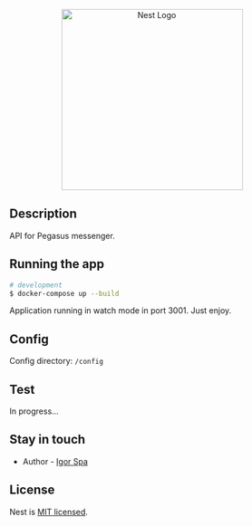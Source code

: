 <p align="center">
  <a href="http://nestjs.com/" target="blank"><img src="https://nestjs.com/img/logo_text.svg" width="320" alt="Nest Logo" /></a>
</p>

[travis-image]: https://api.travis-ci.org/nestjs/nest.svg?branch=master
[travis-url]: https://travis-ci.org/nestjs/nest
[linux-image]: https://img.shields.io/travis/nestjs/nest/master.svg?label=linux
[linux-url]: https://travis-ci.org/nestjs/nest
  
## Description

API for Pegasus messenger.

## Running the app

```bash
# development
$ docker-compose up --build
```
Application running in watch mode in port 3001. Just enjoy.

## Config

Config directory: ```/config```


## Test

In progress...

## Stay in touch

- Author - [Igor Spa](https://github.com/Dethklok)

## License

  Nest is [MIT licensed](LICENSE).
